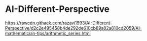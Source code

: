 # AI-Different-Perspective

https://rawcdn.githack.com/razavi1993/AI-Different-Perspective/d2c2e495458b4de292de610cb89a82a810cd2059/AI-mathematician-tips/arithmetic_series.html


